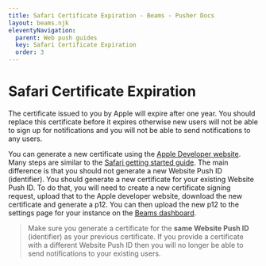 ```yaml
---
title: Safari Certificate Expiration - Beams - Pusher Docs
layout: beams.njk
eleventyNavigation:
  parent: Web push guides
  key: Safari Certificate Expiration
  order: 3
---
```


# Safari Certificate Expiration

The certificate issued to you by Apple will expire after one year. You should replace this certificate before it expires otherwise new users will not be able to sign up for notifications and you will not be able to send notifications to any users.

You can generate a new certificate using the [Apple Developer website](https://developer.apple.com). Many steps are similar to the [Safari getting started guide](/docs/beams/getting-started/web/configure-safari). The main difference is that you should not generate a new Website Push ID (identifier). You should generate a new certificate for your existing Website Push ID. To do that, you will need to create a new certificate signing request, upload that to the Apple developer website, download the new certificate and generate a p12\. You can then upload the new p12 to the settings page for your instance on the [Beams dashboard](https://dashboard.pusher.com/beams).

> Make sure you generate a certificate for the **same Website Push ID** (identifier) as your previous certificate. If you provide a certificate with a different Website Push ID then you will no longer be able to send notifications to your existing users.

